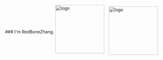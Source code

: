 <!--
**RedBoneZhang/RedBoneZhang** is a ✨ _special_ ✨ repository because its `README.md` (this file) appears on your GitHub profile.

Here are some ideas to get you started:

- 🔭 I’m currently working on ...
- 🌱 I’m currently learning ...
- 👯 I’m looking to collaborate on ...
- 🤔 I’m looking for help with ...
- 💬 Ask me about ...
- 📫 How to reach me: ...
- 😄 Pronouns: ...
- ⚡ Fun fact: ...
-->

<img src="https://github-readme-stats.vercel.app/api?username=RedBoneZhang&show_icons=true" alt="logo" height="160" align="right" style="margin: 5px; margin-bottom: 20px;" /> 
### I'm RedBoneZhang. 
<img src="https://github-profile-trophy.vercel.app/?username=RedBoneZhang&theme=flat&column=7" alt="logo" height="160" align="center" style="margin: auto; margin-bottom: 20px;" />
